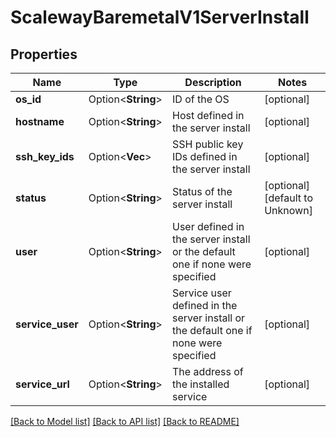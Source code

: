 # ScalewayBaremetalV1ServerInstall

## Properties

Name | Type | Description | Notes
------------ | ------------- | ------------- | -------------
**os_id** | Option<**String**> | ID of the OS | [optional]
**hostname** | Option<**String**> | Host defined in the server install | [optional]
**ssh_key_ids** | Option<**Vec<String>**> | SSH public key IDs defined in the server install | [optional]
**status** | Option<**String**> | Status of the server install | [optional][default to Unknown]
**user** | Option<**String**> | User defined in the server install or the default one if none were specified | [optional]
**service_user** | Option<**String**> | Service user defined in the server install or the default one if none were specified | [optional]
**service_url** | Option<**String**> | The address of the installed service | [optional]

[[Back to Model list]](../README.md#documentation-for-models) [[Back to API list]](../README.md#documentation-for-api-endpoints) [[Back to README]](../README.md)



